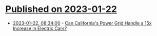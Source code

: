 # [Published on 2023-01-22](index.md)

* [2023-01-22, 08:34:00](https://tech.slashdot.org/story/23/01/22/0128217/can-californias-power-grid-handle-a-15x-increase-in-electric-cars?utm_source=rss1.0mainlinkanon&utm_medium=feed) - [Can California's Power Grid Handle a 15x Increase in Electric Cars?](https://tech.slashdot.org/story/23/01/22/0128217/can-californias-power-grid-handle-a-15x-increase-in-electric-cars?utm_source=rss1.0mainlinkanon&utm_medium=feed)
